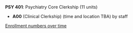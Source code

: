 **PSY 401**: Psychiatry Core Clerkship (11 units)

- **A00** (Clinical Clerkship) (time and location TBA) by staff

[Enrollment numbers over time](./PSY401.tsv)
